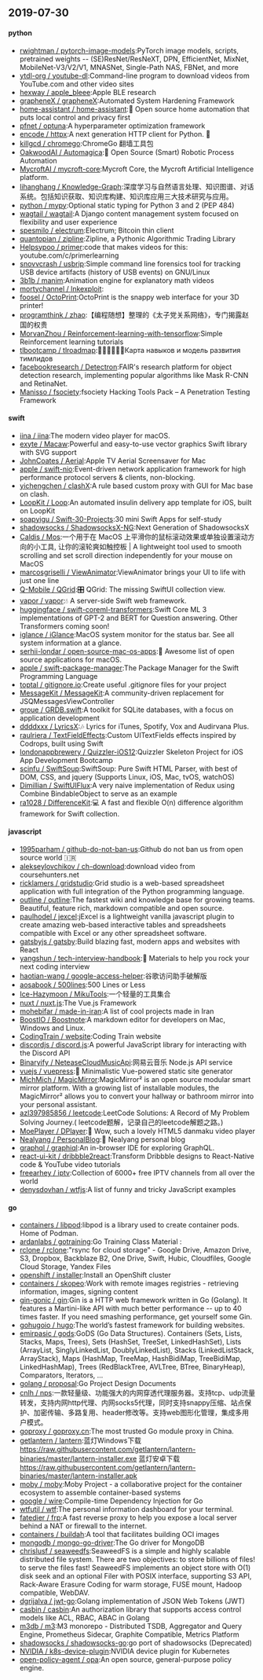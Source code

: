## 2019-07-30

#### python
* [rwightman / pytorch-image-models](https://github.com/rwightman/pytorch-image-models):PyTorch image models, scripts, pretrained weights -- (SE)ResNet/ResNeXT, DPN, EfficientNet, MixNet, MobileNet-V3/V2/V1, MNASNet, Single-Path NAS, FBNet, and more
* [ytdl-org / youtube-dl](https://github.com/ytdl-org/youtube-dl):Command-line program to download videos from YouTube.com and other video sites
* [hexway / apple_bleee](https://github.com/hexway/apple_bleee):Apple BLE research
* [grapheneX / grapheneX](https://github.com/grapheneX/grapheneX):Automated System Hardening Framework
* [home-assistant / home-assistant](https://github.com/home-assistant/home-assistant):🏡
Open source home automation that puts local control and privacy first
* [pfnet / optuna](https://github.com/pfnet/optuna):A hyperparameter optimization framework
* [encode / httpx](https://github.com/encode/httpx):A next generation HTTP client for Python.
🦋
* [killgcd / chromego](https://github.com/killgcd/chromego):ChromeGo 翻墙工具包
* [OakwoodAI / Automagica](https://github.com/OakwoodAI/Automagica):🤖
Open Source (Smart) Robotic Process Automation
* [MycroftAI / mycroft-core](https://github.com/MycroftAI/mycroft-core):Mycroft Core, the Mycroft Artificial Intelligence platform.
* [lihanghang / Knowledge-Graph](https://github.com/lihanghang/Knowledge-Graph):深度学习与自然语言处理、知识图谱、对话系统。包括知识获取、知识库构建、知识库应用三大技术研究与应用。
* [python / mypy](https://github.com/python/mypy):Optional static typing for Python 3 and 2 (PEP 484)
* [wagtail / wagtail](https://github.com/wagtail/wagtail):A Django content management system focused on flexibility and user experience
* [spesmilo / electrum](https://github.com/spesmilo/electrum):Electrum; Bitcoin thin client
* [quantopian / zipline](https://github.com/quantopian/zipline):Zipline, a Pythonic Algorithmic Trading Library
* [Helpsypoo / primer](https://github.com/Helpsypoo/primer):code that makes videos for this: youtube.com/c/primerlearning
* [snovvcrash / usbrip](https://github.com/snovvcrash/usbrip):Simple command line forensics tool for tracking USB device artifacts (history of USB events) on GNU/Linux
* [3b1b / manim](https://github.com/3b1b/manim):Animation engine for explanatory math videos
* [mortychannel / lnkexploit](https://github.com/mortychannel/lnkexploit):
* [foosel / OctoPrint](https://github.com/foosel/OctoPrint):OctoPrint is the snappy web interface for your 3D printer!
* [programthink / zhao](https://github.com/programthink/zhao):【编程随想】整理的《太子党关系网络》，专门揭露赵国的权贵
* [MorvanZhou / Reinforcement-learning-with-tensorflow](https://github.com/MorvanZhou/Reinforcement-learning-with-tensorflow):Simple Reinforcement learning tutorials
* [tlbootcamp / tlroadmap](https://github.com/tlbootcamp/tlroadmap):👩🏼‍💻👨🏻‍💻Карта навыков и модель развития тимлидов
* [facebookresearch / Detectron](https://github.com/facebookresearch/Detectron):FAIR's research platform for object detection research, implementing popular algorithms like Mask R-CNN and RetinaNet.
* [Manisso / fsociety](https://github.com/Manisso/fsociety):fsociety Hacking Tools Pack – A Penetration Testing Framework

#### swift
* [iina / iina](https://github.com/iina/iina):The modern video player for macOS.
* [exyte / Macaw](https://github.com/exyte/Macaw):Powerful and easy-to-use vector graphics Swift library with SVG support
* [JohnCoates / Aerial](https://github.com/JohnCoates/Aerial):Apple TV Aerial Screensaver for Mac
* [apple / swift-nio](https://github.com/apple/swift-nio):Event-driven network application framework for high performance protocol servers & clients, non-blocking.
* [yichengchen / clashX](https://github.com/yichengchen/clashX):A rule based custom proxy with GUI for Mac base on clash.
* [LoopKit / Loop](https://github.com/LoopKit/Loop):An automated insulin delivery app template for iOS, built on LoopKit
* [soapyigu / Swift-30-Projects](https://github.com/soapyigu/Swift-30-Projects):30 mini Swift Apps for self-study
* [shadowsocks / ShadowsocksX-NG](https://github.com/shadowsocks/ShadowsocksX-NG):Next Generation of ShadowsocksX
* [Caldis / Mos](https://github.com/Caldis/Mos):一个用于在 MacOS 上平滑你的鼠标滚动效果或单独设置滚动方向的小工具, 让你的滚轮爽如触控板 | A lightweight tool used to smooth scrolling and set scroll direction independently for your mouse on MacOS
* [marcosgriselli / ViewAnimator](https://github.com/marcosgriselli/ViewAnimator):ViewAnimator brings your UI to life with just one line
* [Q-Mobile / QGrid](https://github.com/Q-Mobile/QGrid):🎛
QGrid: The missing SwiftUI collection view.
* [vapor / vapor](https://github.com/vapor/vapor):💧
A server-side Swift web framework.
* [huggingface / swift-coreml-transformers](https://github.com/huggingface/swift-coreml-transformers):Swift Core ML 3 implementations of GPT-2 and BERT for Question answering. Other Transformers coming soon!
* [iglance / iGlance](https://github.com/iglance/iGlance):MacOS system monitor for the status bar. See all system information at a glance.
* [serhii-londar / open-source-mac-os-apps](https://github.com/serhii-londar/open-source-mac-os-apps):🚀
Awesome list of open source applications for macOS.
* [apple / swift-package-manager](https://github.com/apple/swift-package-manager):The Package Manager for the Swift Programming Language
* [toptal / gitignore.io](https://github.com/toptal/gitignore.io):Create useful .gitignore files for your project
* [MessageKit / MessageKit](https://github.com/MessageKit/MessageKit):A community-driven replacement for JSQMessagesViewController
* [groue / GRDB.swift](https://github.com/groue/GRDB.swift):A toolkit for SQLite databases, with a focus on application development
* [ddddxxx / LyricsX](https://github.com/ddddxxx/LyricsX):🎶
Lyrics for iTunes, Spotify, Vox and Audirvana Plus.
* [raulriera / TextFieldEffects](https://github.com/raulriera/TextFieldEffects):Custom UITextFields effects inspired by Codrops, built using Swift
* [londonappbrewery / Quizzler-iOS12](https://github.com/londonappbrewery/Quizzler-iOS12):Quizzler Skeleton Project for iOS App Development Bootcamp
* [scinfu / SwiftSoup](https://github.com/scinfu/SwiftSoup):SwiftSoup: Pure Swift HTML Parser, with best of DOM, CSS, and jquery (Supports Linux, iOS, Mac, tvOS, watchOS)
* [Dimillian / SwiftUIFlux](https://github.com/Dimillian/SwiftUIFlux):A very naive implementation of Redux using Combine BindableObject to serve as an example
* [ra1028 / DifferenceKit](https://github.com/ra1028/DifferenceKit):💻
A fast and flexible O(n) difference algorithm framework for Swift collection.

#### javascript
* [1995parham / github-do-not-ban-us](https://github.com/1995parham/github-do-not-ban-us):Github do not ban us from open source world
🇮🇷
* [alekseylovchikov / ch-download](https://github.com/alekseylovchikov/ch-download):download video from coursehunters.net
* [ricklamers / gridstudio](https://github.com/ricklamers/gridstudio):Grid studio is a web-based spreadsheet application with full integration of the Python programming language.
* [outline / outline](https://github.com/outline/outline):The fastest wiki and knowledge base for growing teams. Beautiful, feature rich, markdown compatible and open source.
* [paulhodel / jexcel](https://github.com/paulhodel/jexcel):jExcel is a lightweight vanilla javascript plugin to create amazing web-based interactive tables and spreadsheets compatible with Excel or any other spreadsheet software.
* [gatsbyjs / gatsby](https://github.com/gatsbyjs/gatsby):Build blazing fast, modern apps and websites with React
* [yangshun / tech-interview-handbook](https://github.com/yangshun/tech-interview-handbook):💯
Materials to help you rock your next coding interview
* [haotian-wang / google-access-helper](https://github.com/haotian-wang/google-access-helper):谷歌访问助手破解版
* [aosabook / 500lines](https://github.com/aosabook/500lines):500 Lines or Less
* [Ice-Hazymoon / MikuTools](https://github.com/Ice-Hazymoon/MikuTools):一个轻量的工具集合
* [nuxt / nuxt.js](https://github.com/nuxt/nuxt.js):The Vue.js Framework
* [mohebifar / made-in-iran](https://github.com/mohebifar/made-in-iran):A list of cool projects made in Iran
* [BoostIO / Boostnote](https://github.com/BoostIO/Boostnote):A markdown editor for developers on Mac, Windows and Linux.
* [CodingTrain / website](https://github.com/CodingTrain/website):Coding Train website
* [discordjs / discord.js](https://github.com/discordjs/discord.js):A powerful JavaScript library for interacting with the Discord API
* [Binaryify / NeteaseCloudMusicApi](https://github.com/Binaryify/NeteaseCloudMusicApi):网易云音乐 Node.js API service
* [vuejs / vuepress](https://github.com/vuejs/vuepress):📝
Minimalistic Vue-powered static site generator
* [MichMich / MagicMirror](https://github.com/MichMich/MagicMirror):MagicMirror² is an open source modular smart mirror platform. With a growing list of installable modules, the MagicMirror² allows you to convert your hallway or bathroom mirror into your personal assistant.
* [azl397985856 / leetcode](https://github.com/azl397985856/leetcode):LeetCode Solutions: A Record of My Problem Solving Journey.( leetcode题解，记录自己的leetcode解题之路。)
* [MoePlayer / DPlayer](https://github.com/MoePlayer/DPlayer):🍭
Wow, such a lovely HTML5 danmaku video player
* [Nealyang / PersonalBlog](https://github.com/Nealyang/PersonalBlog):📝
Nealyang personal blog
* [graphql / graphiql](https://github.com/graphql/graphiql):An in-browser IDE for exploring GraphQL.
* [react-ui-kit / dribbble2react](https://github.com/react-ui-kit/dribbble2react):Transform Dribbble designs to React-Native code & YouTube video tutorials
* [freearhey / iptv](https://github.com/freearhey/iptv):Collection of 6000+ free IPTV channels from all over the world
* [denysdovhan / wtfjs](https://github.com/denysdovhan/wtfjs):A list of funny and tricky JavaScript examples

#### go
* [containers / libpod](https://github.com/containers/libpod):libpod is a library used to create container pods. Home of Podman.
* [ardanlabs / gotraining](https://github.com/ardanlabs/gotraining):Go Training Class Material :
* [rclone / rclone](https://github.com/rclone/rclone):"rsync for cloud storage" - Google Drive, Amazon Drive, S3, Dropbox, Backblaze B2, One Drive, Swift, Hubic, Cloudfiles, Google Cloud Storage, Yandex Files
* [openshift / installer](https://github.com/openshift/installer):Install an OpenShift cluster
* [containers / skopeo](https://github.com/containers/skopeo):Work with remote images registries - retrieving information, images, signing content
* [gin-gonic / gin](https://github.com/gin-gonic/gin):Gin is a HTTP web framework written in Go (Golang). It features a Martini-like API with much better performance -- up to 40 times faster. If you need smashing performance, get yourself some Gin.
* [gohugoio / hugo](https://github.com/gohugoio/hugo):The world’s fastest framework for building websites.
* [emirpasic / gods](https://github.com/emirpasic/gods):GoDS (Go Data Structures). Containers (Sets, Lists, Stacks, Maps, Trees), Sets (HashSet, TreeSet, LinkedHashSet), Lists (ArrayList, SinglyLinkedList, DoublyLinkedList), Stacks (LinkedListStack, ArrayStack), Maps (HashMap, TreeMap, HashBidiMap, TreeBidiMap, LinkedHashMap), Trees (RedBlackTree, AVLTree, BTree, BinaryHeap), Comparators, Iterators, …
* [golang / proposal](https://github.com/golang/proposal):Go Project Design Documents
* [cnlh / nps](https://github.com/cnlh/nps):一款轻量级、功能强大的内网穿透代理服务器。支持tcp、udp流量转发，支持内网http代理、内网socks5代理，同时支持snappy压缩、站点保护、加密传输、多路复用、header修改等。支持web图形化管理，集成多用户模式。
* [goproxy / goproxy.cn](https://github.com/goproxy/goproxy.cn):The most trusted Go module proxy in China.
* [getlantern / lantern](https://github.com/getlantern/lantern):蓝灯Windows下载 https://raw.githubusercontent.com/getlantern/lantern-binaries/master/lantern-installer.exe 蓝灯安卓下载 https://raw.githubusercontent.com/getlantern/lantern-binaries/master/lantern-installer.apk
* [moby / moby](https://github.com/moby/moby):Moby Project - a collaborative project for the container ecosystem to assemble container-based systems
* [google / wire](https://github.com/google/wire):Compile-time Dependency Injection for Go
* [wtfutil / wtf](https://github.com/wtfutil/wtf):The personal information dashboard for your terminal.
* [fatedier / frp](https://github.com/fatedier/frp):A fast reverse proxy to help you expose a local server behind a NAT or firewall to the internet.
* [containers / buildah](https://github.com/containers/buildah):A tool that facilitates building OCI images
* [mongodb / mongo-go-driver](https://github.com/mongodb/mongo-go-driver):The Go driver for MongoDB
* [chrislusf / seaweedfs](https://github.com/chrislusf/seaweedfs):SeaweedFS is a simple and highly scalable distributed file system. There are two objectives: to store billions of files! to serve the files fast! SeaweedFS implements an object store with O(1) disk seek and an optional Filer with POSIX interface, supporting S3 API, Rack-Aware Erasure Coding for warm storage, FUSE mount, Hadoop compatible, WebDAV.
* [dgrijalva / jwt-go](https://github.com/dgrijalva/jwt-go):Golang implementation of JSON Web Tokens (JWT)
* [casbin / casbin](https://github.com/casbin/casbin):An authorization library that supports access control models like ACL, RBAC, ABAC in Golang
* [m3db / m3](https://github.com/m3db/m3):M3 monorepo - Distributed TSDB, Aggregator and Query Engine, Prometheus Sidecar, Graphite Compatible, Metrics Platform
* [shadowsocks / shadowsocks-go](https://github.com/shadowsocks/shadowsocks-go):go port of shadowsocks (Deprecated)
* [NVIDIA / k8s-device-plugin](https://github.com/NVIDIA/k8s-device-plugin):NVIDIA device plugin for Kubernetes
* [open-policy-agent / opa](https://github.com/open-policy-agent/opa):An open source, general-purpose policy engine.

